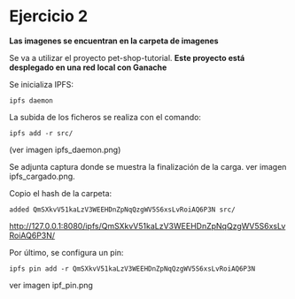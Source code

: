 # Ejercicio 2

**Las imagenes se encuentran en la carpeta de imagenes**

Se va a utilizar el proyecto pet-shop-tutorial. **Este proyecto está desplegado en una red local con Ganache**

Se inicializa IPFS:

```console
ipfs daemon
```
La subida de los ficheros se realiza con el comando:
```console
ipfs add -r src/
```
(ver imagen ipfs_daemon.png)

Se adjunta captura donde se muestra la finalización de la carga. ver imagen  ipfs_cargado.png.

Copio el hash de la carpeta:

```console
added QmSXkvV51kaLzV3WEEHDnZpNqQzgWV5S6xsLvRoiAQ6P3N src/
```
http://127.0.0.1:8080/ipfs/QmSXkvV51kaLzV3WEEHDnZpNqQzgWV5S6xsLvRoiAQ6P3N/

Por último, se configura un pin:

```console
ipfs pin add -r QmSXkvV51kaLzV3WEEHDnZpNqQzgWV5S6xsLvRoiAQ6P3N
```
ver imagen ipf_pin.png
